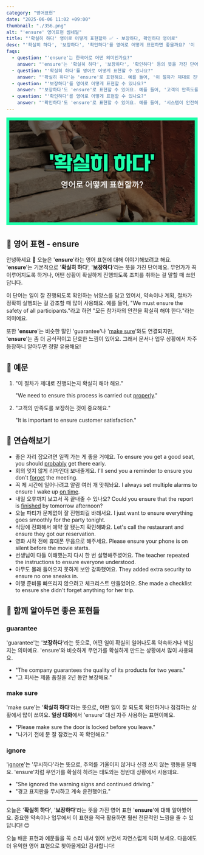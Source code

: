 ```yaml
---
category: "영어표현"
date: "2025-06-06 11:02 +09:00"
thumbnail: "./356.png"
alt: "'ensure' 영어표현 썸네일"
title: "'확실히 하다' 영어로 어떻게 표현할까 ✅ - 보장하다, 확인하다 영어로"
desc: "'확실히 하다', '보장하다', '확인하다'를 영어로 어떻게 표현하면 좋을까요? '이 절차가 제대로 진행되는지 확실히 해야 해요.', '고객의 만족도를 보장하는 것이 중요해요.' 등을 영어로 표현하는 법을 배워봅시다. 다양한 예문을 통해서 연습하고 본인의 표현으로 만들어 보세요."
faqs:
  - question: "'ensure'는 한국어로 어떤 의미인가요?"
    answer: "'ensure'는 '확실히 하다', '보장하다', '확인하다' 등의 뜻을 가진 단어예요. 어떤 일이 꼭 이루어지도록 하거나 상황을 확실하게 만드는 걸 뜻해요."
  - question: "'확실히 하다'를 영어로 어떻게 표현할 수 있나요?"
    answer: "'확실히 하다'는 'ensure'로 표현해요. 예를 들어, '이 절차가 제대로 진행되는지 확실히 해야 해요.'는 'We need to ensure this process is carried out properly.'라고 말할 수 있어요."
  - question: "'보장하다'를 영어로 어떻게 표현할 수 있나요?"
    answer: "'보장하다'도 'ensure'로 표현할 수 있어요. 예를 들어, '고객의 만족도를 보장하는 것이 중요해요.'는 'It is important to ensure customer satisfaction.'라고 말해요."
  - question: "'확인하다'를 영어로 어떻게 표현할 수 있나요?"
    answer: "'확인하다'도 'ensure'로 표현할 수 있어요. 예를 들어, '시스템이 안전하게 작동하는지 확인하세요.'는 'Please ensure the system operates safely.'라고 할 수 있어요."
---
```


!['ensure' 영어표현 썸네일](./356.png)

## 🌟 영어 표현 - ensure

안녕하세요 👋 오늘은 '**ensure**'라는 영어 표현에 대해 이야기해보려고 해요. '**ensure**'는 기본적으로 '**확실히 하다**', '**보장하다**'라는 뜻을 가진 단어예요. 무언가가 꼭 이루어지도록 하거나, 어떤 상황이 확실하게 진행되도록 조치를 취하는 걸 말할 때 쓰인답니다.

이 단어는 일이 잘 진행되도록 확인하는 뉘앙스를 담고 있어서, 약속이나 계획, 절차가 정확히 실행되는 걸 강조할 때 많이 사용돼요. 예를 들어, "We must ensure the safety of all participants."라고 하면 "모든 참가자의 안전을 확실히 해야 한다."라는 의미예요.

또한 '**ensure**'는 비슷한 말인 'guarantee'나 '[make sure](/blog/in-english/232.make-sure/)'와도 연결되지만, '**ensure**'는 좀 더 공식적이고 단호한 느낌이 있어요. 그래서 문서나 업무 상황에서 자주 등장하니 알아두면 정말 유용해요!

## 📖 예문

1. "이 절차가 제대로 진행되는지 확실히 해야 해요."

   "We need to ensure this process is carried out [properly](/blog/in-english/422.properly/)."

2. "고객의 만족도를 보장하는 것이 중요해요."

   "It is important to ensure customer satisfaction."

## 💬 연습해보기

<ul data-interactive-list>
  <li data-interactive-item>
    <span data-toggler>좋은 자리 잡으려면 일찍 가는 게 좋을 거예요.</span>
    <span data-answer>To ensure you get a good seat, you should <a href="/blog/in-english/281.probably/">probably</a> get there early.</span>
  </li>
  <li data-interactive-item>
    <span data-toggler>회의 잊지 않게 리마인더 보내줄게요.</span>
    <span data-answer>I'll send you a reminder to ensure you don't <a href="/blog/in-english/023.forget/">forget</a> the meeting.</span>
  </li>
  <li data-interactive-item>
    <span data-toggler>꼭 제 시간에 일어나려고 알람 여러 개 맞춰놔요.</span>
    <span data-answer>I always set multiple alarms to ensure I wake up <a href="/blog/vocab-1/043.on-time/">on time</a>.</span>
  </li>
  <li data-interactive-item>
    <span data-toggler>내일 오후까지 보고서 꼭 끝내줄 수 있나요?</span>
    <span data-answer>Could you ensure that the report is <a href="/blog/in-english/295.finish/">finished</a> by tomorrow afternoon?</span>
  </li>
  <li data-interactive-item>
    <span data-toggler>오늘 파티가 문제없이 잘 진행되길 바래서요.</span>
    <span data-answer>I just want to ensure everything goes smoothly for the party tonight.</span>
  </li>
  <li data-interactive-item>
    <span data-toggler>식당에 전화해서 예약 잘 됐는지 확인해봐요.</span>
    <span data-answer>Let's call the restaurant and ensure they got our reservation.</span>
  </li>
  <li data-interactive-item>
    <span data-toggler>영화 시작 전에 휴대폰 무음으로 해주세요.</span>
    <span data-answer>Please ensure your phone is on silent before the movie starts.</span>
  </li>
  <li data-interactive-item>
    <span data-toggler>선생님이 다들 이해했는지 다시 한 번 설명해주셨어요.</span>
    <span data-answer>The teacher repeated the instructions to ensure everyone understood.</span>
  </li>
  <li data-interactive-item>
    <span data-toggler>아무도 몰래 들어오지 못하게 보안 강화했어요.</span>
    <span data-answer>They added extra security to ensure no one sneaks in.</span>
  </li>
  <li data-interactive-item>
    <span data-toggler>여행 준비물 빠뜨리지 않으려고 체크리스트 만들었어요.</span>
    <span data-answer>She made a checklist to ensure she didn't forget anything for her trip.</span>
  </li>
</ul>

## 🤝 함께 알아두면 좋은 표현들

### guarantee

'guarantee'는 '**보장하다**'라는 뜻으로, 어떤 일이 확실히 일어나도록 약속하거나 책임지는 의미예요. 'ensure'와 비슷하게 무언가를 확실하게 만드는 상황에서 많이 사용돼요.

- "The company guarantees the quality of its products for two years."
- "그 회사는 제품 품질을 2년 동안 보장해요."

### make sure

'make sure'는 '**확실히 하다**'라는 뜻으로, 어떤 일이 잘 되도록 확인하거나 점검하는 상황에서 많이 쓰여요. **일상 대화**에서 'ensure' 대신 자주 사용하는 표현이에요.

- "Please make sure the door is locked before you leave."
- "나가기 전에 문 잘 잠겼는지 꼭 확인해요."

### ignore

'[ignore](/blog/in-english/348.ignore/)'는 '무시하다'라는 뜻으로, 주의를 기울이지 않거나 신경 쓰지 않는 행동을 말해요. 'ensure'처럼 무언가를 확실히 하려는 태도와는 정반대 상황에서 사용돼요.

- "She ignored the warning signs and continued driving."
- "경고 표지판을 무시하고 계속 운전했어요."

---

오늘은 '**확실히 하다**', '**보장하다**'라는 뜻을 가진 영어 표현 '**ensure**'에 대해 알아봤어요. 중요한 약속이나 업무에서 이 표현을 적극 활용하면 훨씬 전문적인 느낌을 줄 수 있답니다! 😊

오늘 배운 표현과 예문들을 꼭 소리 내서 읽어 보면서 자연스럽게 익혀 보세요. 다음에도 더 유익한 영어 표현으로 찾아올게요! 감사합니다!
